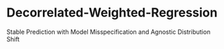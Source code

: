 # Decorrelated-Weighted-Regression
Stable Prediction with Model Misspecification and Agnostic Distribution Shift
